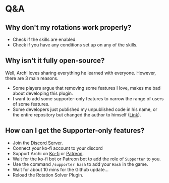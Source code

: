 # Q&A

## Why don't my rotations work properly?

- Check if the skills are enabled.
- Check if you have any conditions set up on any of the skills.

## Why isn't it fully open-source?

Well, Archi loves sharing everything he learned with everyone. However, there are 3 main reasons.

- Some players argue that removing some features I love, makes me bad about developing this plugin.
- I want to add some supporter-only features to narrow the range of users of some features.
- Some developers just published my unpublished code in his name, or the entire repository but changed the author to himself ([Link](https://github.com/ArchiDog1998/ActionTimelineEx/compare/main...FFXIV-CombatReborn:ActionTimelineReborn:4902f89e37fd8797939b0025f3f3a64d01c311da)).

## How can I get the Supporter-only features?

- Join the [Discord Server](https://discord.gg/9D4E8eZW5g).
- Connect your ko-fi account to your discord
- Support Archi on [Ko-fi](https://ko-fi.com/archited) or [Patreon](https://www.patreon.com/ArchiDog1998).
- Wait for the ko-fi bot or Patreon bot to add the role of `Supporter` to you.
- Use the command `/supporter hash` to add your `Hash` in the game.
- Wait for about 10 mins for the Github update...
- Reload the Rotation Solver Plugin.

